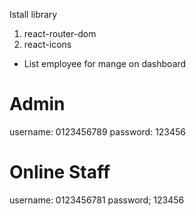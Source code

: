 <!--  -->

Istall library 
1. react-router-dom
2. react-icons

* List employee for mange on dashboard

# Admin
username: 0123456789
password: 123456

# Online Staff
username: 0123456781
password; 123456
